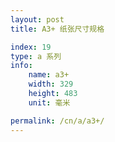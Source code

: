 ```yaml
---
layout: post
title: A3+ 纸张尺寸规格

index: 19
type: a 系列
info:
    name: a3+
    width: 329
    height: 483
    unit: 毫米

permalink: /cn/a/a3+/
---
```

